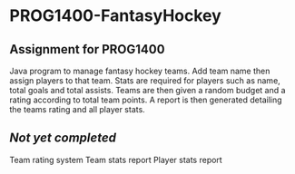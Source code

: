 # PROG1400-FantasyHockey
Assignment for PROG1400
------------------------
Java program to manage fantasy hockey teams. Add team name then assign players to that team. Stats are required for players such as name, total goals and total assists. Teams are then given a random budget and a rating according to total team points.
A report is then generated detailing the teams rating and all player stats.

***Not yet completed***
-----------------------
Team rating system
Team stats report
Player stats report
